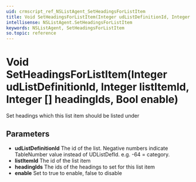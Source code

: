 ```yaml
---
uid: crmscript_ref_NSListAgent_SetHeadingsForListItem
title: Void SetHeadingsForListItem(Integer udListDefinitionId, Integer listItemId, Integer [] headingIds, Bool enable)
intellisense: NSListAgent.SetHeadingsForListItem
keywords: NSListAgent, SetHeadingsForListItem
so.topic: reference
---
```


# Void SetHeadingsForListItem(Integer udListDefinitionId, Integer listItemId, Integer [] headingIds, Bool enable)

Set headings which this list item should be listed under

## Parameters

* **udListDefinitionId** The id of the list. Negative numbers indicate TableNumber value instead of UDListDefId. e.g. -64 = category.
* **listItemId** The id of the list item
* **headingIds** The ids of the headings to set for this list item
* **enable** Set to true to enable, false to disable
